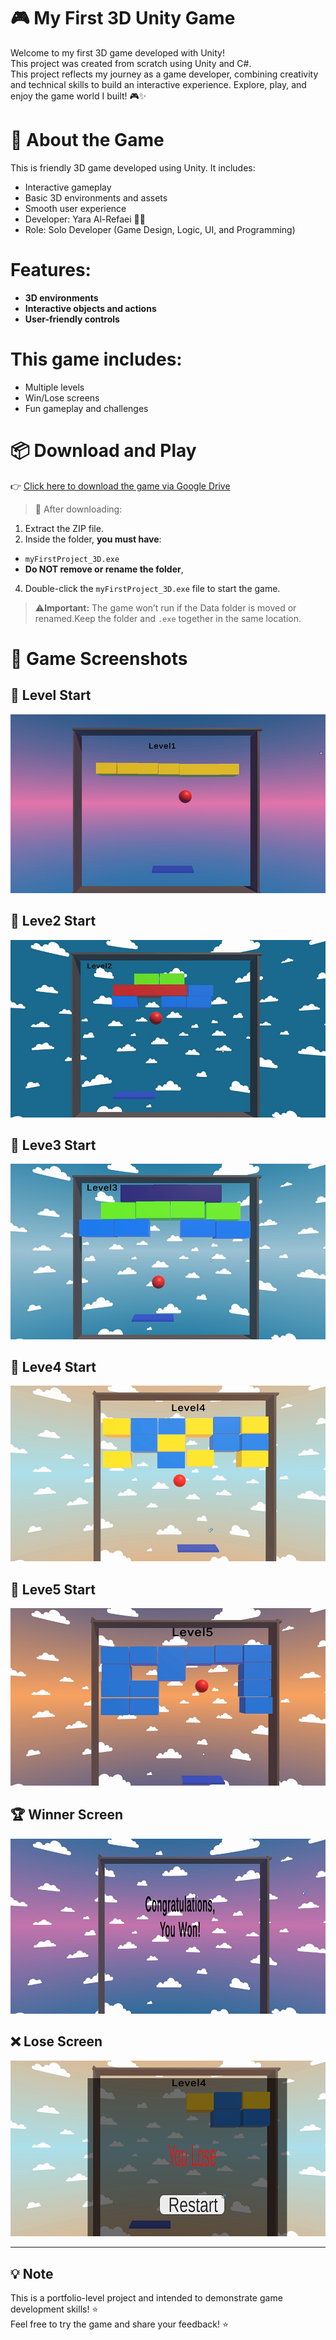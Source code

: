 # 🎮 My First 3D Unity Game

Welcome to my first 3D game developed with Unity!  
This project was created from scratch using Unity and C#.  
This project reflects my journey as a game developer, combining creativity and technical skills to build an interactive experience.
Explore, play, and enjoy the game world I built! 🎮✨

# 🧠 About the Game
This is friendly 3D game developed using Unity. It includes:
- Interactive gameplay
- Basic 3D environments and assets
- Smooth user experience
- Developer: Yara Al-Refaei 👩‍💻
- Role: Solo Developer (Game Design, Logic, UI, and Programming)
  
# Features:
- **3D environments**
- **Interactive objects and actions**
- **User-friendly controls**
  
# This game includes:
- Multiple levels
- Win/Lose screens
- Fun gameplay and challenges


# 📦 Download and Play

👉 [Click here to download the game via Google Drive](https://drive.google.com/file/d/1hQrJXFvJiu2Oi7bfkLpqjmSGjUVexSNJ/view?usp=sharing)

> 🔹 After downloading:
1. Extract the ZIP file.
2. Inside the folder, **you must have**:
- `myFirstProject_3D.exe`
- **Do NOT remove or rename the folder**,
4. Double-click the `myFirstProject_3D.exe` file to start the game.

> ⚠️**Important:** The game won’t run if the Data folder is moved or renamed.Keep the folder and `.exe` together in the same location.


# 📸 Game Screenshots

## 🧭 Level Start
![Level 1](Screenshots/level1.png)
## 🧭 Leve2 Start
![Level 2](Screenshots/level2.png)
## 🧭 Leve3 Start
![Level 3](Screenshots/lev3.png)
## 🧭 Leve4 Start
![Level 4](Screenshots/lev4.png)
## 🧭 Leve5 Start
![Level 5](Screenshots/lev5.png)

## 🏆 Winner Screen
![Winner Screen](Screenshots/winner_screen.png)

## ❌ Lose Screen
![Lose Screen](Screenshots/loose_screen.png)

---



## 💡 Note

This is a portfolio-level project and intended to demonstrate game development skills! ⭐  
Feel free to try the game and share your feedback! ⭐  






